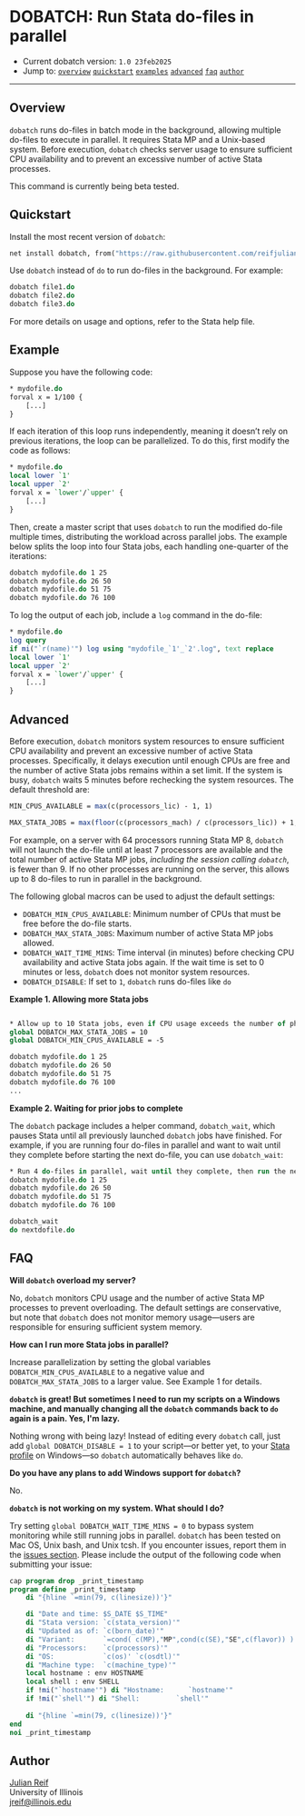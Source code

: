 # DOBATCH: Run Stata do-files in parallel

- Current dobatch version: `1.0 23feb2025`
- Jump to:  [`overview`](#overview) [`quickstart`](#quickstart) [`examples`](#examples) [`advanced`](#advanced)  [`faq`](#faq) [`author`](#author)

-----------

## Overview

`dobatch` runs do-files in batch mode in the background, allowing multiple do-files to execute in parallel. It requires Stata MP and a Unix-based system. Before execution, `dobatch` checks server usage to ensure sufficient CPU availability and to prevent an excessive number of active Stata processes.

This command is currently being beta tested.

## Quickstart

Install the most recent version of `dobatch`:
```stata
net install dobatch, from("https://raw.githubusercontent.com/reifjulian/dobatch/master") replace
```

Use `dobatch` instead of `do` to run do-files in the background. For example:
```stata
dobatch file1.do
dobatch file2.do
dobatch file3.do
```

For more details on usage and options, refer to the Stata help file.

## Example

Suppose you have the following code:
```stata
* mydofile.do
forval x = 1/100 {
	[...]
}
```
If each iteration of this loop runs independently, meaning it doesn’t rely on previous iterations, the loop can be parallelized. To do this, first modify the code as follows:
```stata
* mydofile.do
local lower `1'
local upper `2'
forval x = `lower'/`upper' {
	[...]
}
```
Then, create a master script that uses `dobatch` to run the modified do-file multiple times, distributing the workload across parallel jobs. The example below splits the loop into four Stata jobs, each handling one-quarter of the iterations:
```stata
dobatch mydofile.do 1 25
dobatch mydofile.do 26 50
dobatch mydofile.do 51 75
dobatch mydofile.do 76 100
```

To log the output of each job, include a `log` command in the do-file:
```stata
* mydofile.do
log query
if mi("`r(name)'") log using "mydofile_`1'_`2'.log", text replace
local lower `1'
local upper `2'
forval x = `lower'/`upper' {
	[...]
}
```

## Advanced

Before execution, `dobatch` monitors system resources to ensure sufficient CPU availability and prevent an excessive number of active Stata processes. Specifically, it delays execution until enough CPUs are free and the number of active Stata jobs remains within a set limit. If the system is busy, `dobatch` waits 5 minutes before rechecking the system resources. The default threshold are:

```stata
MIN_CPUS_AVAILABLE = max(c(processors_lic) - 1, 1)

MAX_STATA_JOBS = max(floor(c(processors_mach) / c(processors_lic)) + 1, 2)
```

For example, on a server with 64 processors running Stata MP 8, `dobatch` will not launch the do-file until at least 7 processors are available and the total number of active Stata MP jobs, *including the session calling `dobatch`*, is fewer than 9. If no other processes are running on the server, this allows up to 8 do-files to run in parallel in the background.

The following global macros can be used to adjust the default settings:

- `DOBATCH_MIN_CPUS_AVAILABLE`: Minimum number of CPUs that must be free before the do-file starts.
- `DOBATCH_MAX_STATA_JOBS`: Maximum number of active Stata MP jobs allowed.
- `DOBATCH_WAIT_TIME_MINS`: Time interval (in minutes) before checking CPU availability and active Stata jobs again. If the wait time is set to 0 minutes or less, `dobatch` does not monitor system resources.
- `DOBATCH_DISABLE`: If set to `1`, `dobatch` runs do-files like `do`

**Example 1. Allowing more Stata jobs**

```stata

* Allow up to 10 Stata jobs, even if CPU usage exceeds the number of physical CPUs by 5
global DOBATCH_MAX_STATA_JOBS = 10
global DOBATCH_MIN_CPUS_AVAILABLE = -5

dobatch mydofile.do 1 25
dobatch mydofile.do 26 50
dobatch mydofile.do 51 75
dobatch mydofile.do 76 100
...
```

**Example 2. Waiting for prior jobs to complete**

The `dobatch` package includes a helper command, `dobatch_wait`, which pauses Stata until all previously launched `dobatch` jobs have finished. For example, if you are running four do-files in parallel and want to wait until they complete before starting the next do-file, you can use `dobatch_wait`:

```stata
* Run 4 do-files in parallel, wait until they complete, then run the next script
dobatch mydofile.do 1 25
dobatch mydofile.do 26 50
dobatch mydofile.do 51 75
dobatch mydofile.do 76 100

dobatch_wait
do nextdofile.do
```

## FAQ

**Will `dobatch` overload my server?**

No, `dobatch` monitors CPU usage and the number of active Stata MP processes to prevent overloading. The default settings are conservative, but note that `dobatch` does not monitor memory usage&#8212;users are responsible for ensuring sufficient system memory.

**How can I run more Stata jobs in parallel?**

Increase parallelization by setting the global variables `DOBATCH_MIN_CPUS_AVAILABLE` to a negative value and `DOBATCH_MAX_STATA_JOBS` to a larger value. See Example 1 for details.

**`dobatch` is great! But sometimes I need to run my scripts on a Windows machine, and manually changing all the `dobatch` commands back to `do` again is a pain. Yes, I'm lazy.**

Nothing wrong with being lazy! Instead of editing every `dobatch` call, just add `global DOBATCH_DISABLE = 1` to your script&#8212;or better yet, to your [Stata profile](https://julianreif.com/guide/#stata-profile) on Windows&#8212;so `dobatch` automatically behaves like `do`.

**Do you have any plans to add Windows support for `dobatch`?**

No.

**`dobatch` is not working on my system. What should I do?**

Try setting `global DOBATCH_WAIT_TIME_MINS = 0` to bypass system monitoring while still running jobs in parallel. `dobatch` has been tested on Mac OS, Unix bash, and Unix tcsh. If you encounter issues, report them in the [issues section](../../issues). Please include the output of the following code when submitting your issue:
```stata
cap program drop _print_timestamp 
program define _print_timestamp 
	di "{hline `=min(79, c(linesize))'}"

	di "Date and time: $S_DATE $S_TIME"
	di "Stata version: `c(stata_version)'"
	di "Updated as of: `c(born_date)'"
	di "Variant:       `=cond( c(MP),"MP",cond(c(SE),"SE",c(flavor)) )'"
	di "Processors:    `c(processors)'"
	di "OS:            `c(os)' `c(osdtl)'"
	di "Machine type:  `c(machine_type)'"
	local hostname : env HOSTNAME
	local shell : env SHELL
	if !mi("`hostname'") di "Hostname:      `hostname'"
	if !mi("`shell'") di "Shell:         `shell'"
	
	di "{hline `=min(79, c(linesize))'}"
end
noi _print_timestamp
```

## Author

[Julian Reif](http://www.julianreif.com)
<br>University of Illinois
<br>jreif@illinois.edu

